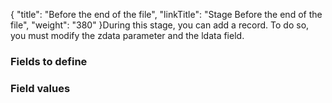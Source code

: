{
    "title": "Before the end of the file",
    "linkTitle": "Stage Before the end of the file",
    "weight": "380"
}During this stage, you can add a record. To do so, you must modify the
zdata parameter and the ldata field.

### Fields to define

### Field values
